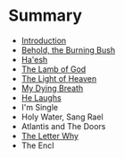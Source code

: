 # Summary

* [Introduction](README.md)
* [Behold, the Burning Bush](behold,_the_burning_bush.md)
* [Ha'esh](chapter1.md)
* [The Lamb of God](the_lamb_of_god.md)
* [The Light of Heaven](the_light_of_heaven.md)
* [My Dying Breath](my_dying_breath.md)
* [He Laughs](hamd.md/he_laughs.md)
* I'm Single
* Holy Water, Sang Rael
* Atlantis and The Doors
* [The Letter Why](the_letter_why.md)
* The Encl

